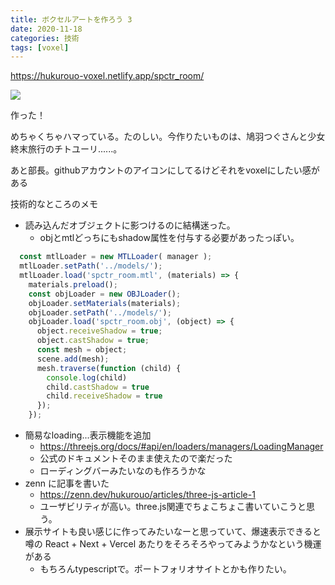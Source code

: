```yaml
---
title: ボクセルアートを作ろう 3
date: 2020-11-18
categories: 技術
tags: [voxel]
---
```


https://hukurouo-voxel.netlify.app/spctr_room/

![](https://firebasestorage.googleapis.com/v0/b/hukurouo.appspot.com/o/image%2Frapture_20201117232100.png?alt=media&token=ad31a97e-f7aa-4574-85b3-dffee228cc1a)

作った！

めちゃくちゃハマっている。たのしい。今作りたいものは、鳩羽つぐさんと少女終末旅行のチトユーリ......。

あと部長。githubアカウントのアイコンにしてるけどそれをvoxelにしたい感がある

技術的なところのメモ

- 読み込んだオブジェクトに影つけるのに結構迷った。
  - objとmtlどっちにもshadow属性を付与する必要があったっぽい。

~~~js
  const mtlLoader = new MTLLoader( manager );
  mtlLoader.setPath('../models/');
  mtlLoader.load('spctr_room.mtl', (materials) => {
    materials.preload();
    const objLoader = new OBJLoader();
    objLoader.setMaterials(materials);
    objLoader.setPath('../models/');
    objLoader.load('spctr_room.obj', (object) => {
      object.receiveShadow = true;
      object.castShadow = true;
      const mesh = object;
      scene.add(mesh);
      mesh.traverse(function (child) {
        console.log(child)
        child.castShadow = true
        child.receiveShadow = true
      });
    });
~~~

- 簡易なloading...表示機能を追加 
  - https://threejs.org/docs/#api/en/loaders/managers/LoadingManager
  - 公式のドキュメントそのまま使えたので楽だった
  - ローディングバーみたいなのも作ろうかな
- zenn に記事を書いた
  - https://zenn.dev/hukurouo/articles/three-js-article-1
  - ユーザビリティが高い。three.js関連でちょこちょこ書いていこうと思う。
- 展示サイトも良い感じに作ってみたいなーと思っていて、爆速表示できると噂の React + Next + Vercel あたりをそろそろやってみようかなという機運がある
  - もちろんtypescriptで。ポートフォリオサイトとかも作りたい。